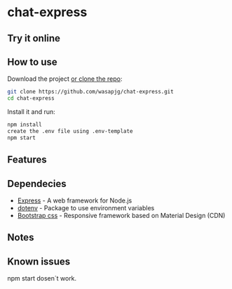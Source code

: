 # chat-express

## Try it online

## How to use
Download the project [or clone the repo](https://github.com/wasapjg/chat-express.git):

```sh
git clone https://github.com/wasapjg/chat-express.git
cd chat-express
```

Install it and run:

```sh
npm install
create the .env file using .env-template
npm start

```

## Features

## Dependecies
- [Express](https://expressjs.com/) - A web framework for Node.js
- [dotenv](https://www.npmjs.com/package/dotenv) - Package to use environment variables
- [Bootstrap css](https://getbootstrap.com) - Responsive framework based on Material Design (CDN)


## Notes

## Known issues

npm start dosen´t work.
